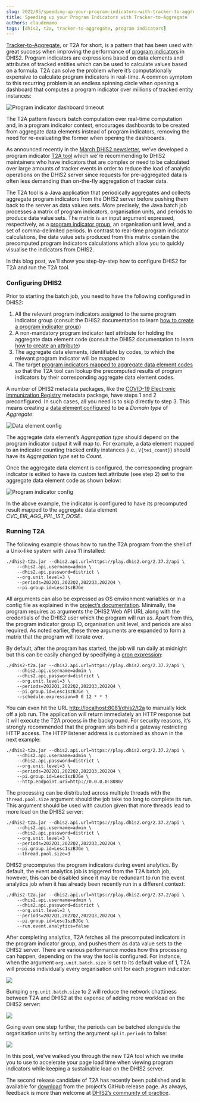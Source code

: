 ```yaml
---
slug: 2022/05/speeding-up-your-program-indicators-with-tracker-to-aggregate
title: Speeding up your Program Indicators with Tracker-to-Aggregate
authors: claudemamo
tags: [dhis2, t2a, tracker-to-aggregate, program indicators]
---
```


[Tracker-to-Aggregate](https://docs.dhis2.org/en/implement/maintenance-and-use/tracker-and-aggregate-data-integration.html#saving-aggregates-of-tracker-data-as-aggregate-data), or T2A for short, is a pattern that has been used with great success when improving the performance of [program indicators](https://docs.dhis2.org/en/use/user-guides/dhis-core-version-236/configuring-the-system/programs.html#about_program_indicators) in DHIS2. Program indicators are expressions based on data elements and attributes of tracked entities which can be used to calculate values based on a formula. T2A can solve the problem where it’s computationally expensive to calculate program indicators in real-time. A common symptom to this recurring problem is an endless spinning circle when opening a dashboard that computes a program indicator over millions of tracked entity instances:

<!--truncate-->

![Program indicator dashboard timeout](./assets/speeding-up-your-program-indicators-with-tracker-to-aggregate/dashboard-pi-timeout.png)

The T2A pattern favours batch computation over real-time computation and, in a program indicator context, encourages dashboards to be created from aggregate data elements instead of program indicators, removing the need for re-evaluating the former when opening the dashboards.

As announced recently in the [March DHIS2 newsletter](https://mailchi.mp/dhis2/dhis2-newsletter-march-2022-highlights), we’ve developed a program indicator [T2A tool](https://github.com/dhis2/integration-t2a/tree/v1.0.0-RC2) which we're recommending to DHIS2 maintainers who have indicators that are complex or need to be calculated over large amounts of tracker events in order to reduce the load of analytic operations on the DHIS2 server since requests for pre-aggregated data is often less demanding than on-the-fly aggregation of tracker data.

The T2A tool is a Java application that periodically aggregates and collects aggregate program indicators from the DHIS2 server before pushing them back to the server as data values sets. More precisely, the Java batch job processes a matrix of program indicators, organisation units, and periods to produce data value sets. The matrix is an input argument expressed, respectively, as a [program indicator group](https://docs.dhis2.org/en/use/user-guides/dhis-core-version-236/configuring-the-system/programs.html#create_program_indicator_group), an organisation unit level, and a set of comma-delimited periods. In contrast to real-time program indicator calculations, the data value sets produced from this matrix contain the precomputed program indicators calculations which allow you to quickly visualise the indicators from DHIS2.

In this blog post, we'll show you step-by-step how to configure DHIS2 for T2A and run the T2A tool.

### Configuring DHIS2

Prior to starting the batch job, you need to have the following configured in DHIS2:

1. All the relevant program indicators assigned to the same program indicator group (consult the DHIS2 documentation to learn [how to create a program indicator group](https://docs.dhis2.org/en/use/user-guides/dhis-core-version-236/configuring-the-system/programs.html#create_program_indicator_group))
2. A non-mandatory program indicator text attribute for holding the aggregate data element code (consult the DHIS2 documentation to learn [how to create an attribute](https://docs.dhis2.org/en/use/user-guides/dhis-core-version-master/configuring-the-system/metadata.html#create-or-edit-an-attribute))
3. The aggregate data elements, identifiable by codes, to which the relevant program indicator will be mapped to 
4. The target [program indicators mapped to aggregate data element codes](https://docs.dhis2.org/en/implement/maintenance-and-use/tracker-and-aggregate-data-integration.html#mapping-program-indicators-with-aggregate-data-elements) so that the T2A tool can lookup the precomputed results of program indicators by their corresponding aggregate data element codes. 

A number of DHIS2 metadata packages, like the [COVID-19 Electronic Immunization Registry](https://dhis2.org/metadata-package-downloads#covax-eir) metadata package, have steps 1 and 2 preconfigured. In such cases, all you need is to skip directly to step 3. This means creating a [data element configured](https://docs.dhis2.org/en/use/user-guides/dhis-core-version-master/configuring-the-system/metadata.html#create_data_element) to be a _Domain type_ of _Aggregate_:

![Data element config](./assets/speeding-up-your-program-indicators-with-tracker-to-aggregate/data-element-config.png)

The aggregate data element’s _Aggregation type_ should depend on the program indicator output it will map to. For example, a data element mapped to an indicator counting tracked entity instances (i.e., `V{tei_count}`) should have its _Aggregation type_ set to _Count_.

Once the aggregate data element is configured, the corresponding program indicator is edited to have its custom text attribute (see step 2) set to the aggregate data element code as shown below:

![Program indicator config](./assets/speeding-up-your-program-indicators-with-tracker-to-aggregate/pi-config.png)

In the above example, the indicator is configured to have its precomputed result mapped to the aggregate data element _CVC_EIR_AGG_PPL_1ST_DOSE_.

### Running T2A

The following example shows how to run the T2A program from the shell of a Unix-like system with Java 11 installed:

```console
./dhis2-t2a.jar --dhis2.api.url=https://play.dhis2.org/2.37.2/api \
    --dhis2.api.username=admin \
    --dhis2.api.password=district \
    --org.unit.level=3 \
    --periods=2022Q1,2022Q2,2022Q3,2022Q4 \
    --pi.group.id=Lesc1szBJGe
```

All arguments can also be expressed as OS environment variables or in a config file as explained in the [project’s documentation](https://github.com/dhis2/integration-t2a/tree/v1.0.0-RC2#config). Minimally, the program requires as arguments the DHIS2 Web API URL along with the credentials of the DHIS2 user which the program will run as. Apart from this, the program indicator group ID, organisation unit level, and periods are also required. As noted earlier, these three arguments are expanded to form a matrix that the program will iterate over.

By default, after the program has started, the job will run daily at midnight but this can be easily changed by specifying a [cron expression](https://crontab.guru/):

```console
./dhis2-t2a.jar --dhis2.api.url=https://play.dhis2.org/2.37.2/api \
    --dhis2.api.username=admin \
    --dhis2.api.password=district \
    --org.unit.level=3 \
    --periods=2022Q1,2022Q2,2022Q3,2022Q4 \
    --pi.group.id=Lesc1szBJGe \
    --schedule.expression=0 0 12 * * ?
```

You can even hit the URL [http://localhost:8081/dhis2/t2a](http://localhost:8081/dhis2/t2a) to manually kick off a job run. The application will return immediately an HTTP response but it will execute the T2A process in the background. For security reasons, it’s strongly recommended that the program sits behind a gateway restricting HTTP access. The HTTP listener address is customised as shown in the next example:

```console
./dhis2-t2a.jar --dhis2.api.url=https://play.dhis2.org/2.37.2/api \
    --dhis2.api.username=admin \
    --dhis2.api.password=district \
    --org.unit.level=3 \
    --periods=2022Q1,2022Q2,2022Q3,2022Q4 \
    --pi.group.id=Lesc1szBJGe \
    --http.endpoint.uri=http://0.0.0.0:8080/
```

The processing can be distributed across multiple threads with the `thread.pool.size` argument should the job take too long to complete its run. This argument should be used with caution given that more threads lead to more load on the DHIS2 server:

```console
./dhis2-t2a.jar --dhis2.api.url=https://play.dhis2.org/2.37.2/api \
    --dhis2.api.username=admin \
    --dhis2.api.password=district \
    --org.unit.level=3 \
    --periods=2022Q1,2022Q2,2022Q3,2022Q4 \
    --pi.group.id=Lesc1szBJGe \
    --thread.pool.size=3
```

DHIS2 precomputes the program indicators during event analytics. By default, the event analytics job is triggered from the T2A batch job, however, this can be disabled since it may be redundant to run the event analytics job when it has already been recently run in a different context:

```console
./dhis2-t2a.jar --dhis2.api.url=https://play.dhis2.org/2.37.2/api \
    --dhis2.api.username=admin \
    --dhis2.api.password=district \
    --org.unit.level=3 \
    --periods=2022Q1,2022Q2,2022Q3,2022Q4 \
    --pi.group.id=Lesc1szBJGe \
    --run.event.analytics=false
```

After completing analytics, T2A fetches all the precomputed indicators in the program indicator group, and pushes them as data value sets to the DHIS2 server. There are various performance modes how this processing can happen, depending on the way the tool is configured. For instance, when the argument `org.unit.batch.size` is set to its default value of 1, T2A will process individually every organisation unit for each program indicator:

![](./assets/speeding-up-your-program-indicators-with-tracker-to-aggregate/split.png)

Bumping `org.unit.batch.size` to 2 will reduce the network chattiness between T2A and DHIS2 at the expense of adding more workload on the DHIS2 server:

![](./assets/speeding-up-your-program-indicators-with-tracker-to-aggregate/batch-org-units.png)

Going even one step further, the periods can be batched alongside the organisation units by setting the argument `split.periods` to false:

![](./assets/speeding-up-your-program-indicators-with-tracker-to-aggregate/batch-org-units-periods.png)

In this post, we've walked you through the new T2A tool which we invite you to use to accelerate your page load time when viewing program indicators while keeping a sustainable load on the DHIS2 server.

The second release candidate of T2A has recently been published and is available for [download](https://github.com/dhis2/integration-t2a/releases/tag/v1.0.0-RC2) from the project’s GitHub release page. As always, feedback is more than welcome at [DHIS2’s community of practice](https://community.dhis2.org/).
